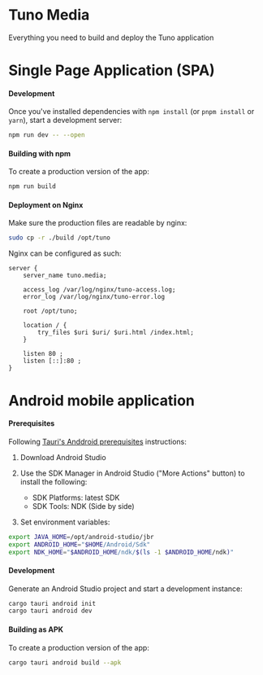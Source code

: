 # Tuno Media

Everything you need to build and deploy the Tuno application

# Single Page Application (SPA)

#### Development

Once you've installed dependencies with `npm install` (or `pnpm install` or `yarn`), start a development server:

```bash
npm run dev -- --open
```

#### Building with npm

To create a production version of the app:

```bash
npm run build
```

#### Deployment on Nginx

Make sure the production files are readable by nginx:

```bash
sudo cp -r ./build /opt/tuno
```

Nginx can be configured as such:

```
server {
    server_name tuno.media;

    access_log /var/log/nginx/tuno-access.log;
    error_log /var/log/nginx/tuno-error.log

    root /opt/tuno;

    location / {
        try_files $uri $uri/ $uri.html /index.html;
    }

    listen 80 ;
    listen [::]:80 ;
}
```

# Android mobile application

#### Prerequisites

Following [Tauri's Anddroid prerequisites](https://v2.tauri.app/start/prerequisites/#android) instructions:

1. Download Android Studio

2. Use the SDK Manager in Android Studio ("More Actions" button) to install the following:

    - SDK Platforms: latest SDK
    - SDK Tools: NDK (Side by side)

3. Set environment variables:

```bash
export JAVA_HOME=/opt/android-studio/jbr
export ANDROID_HOME="$HOME/Android/Sdk"
export NDK_HOME="$ANDROID_HOME/ndk/$(ls -1 $ANDROID_HOME/ndk)"
```

#### Development

Generate an Android Studio project and start a development instance:

```bash
cargo tauri android init
cargo tauri android dev
```

#### Building as APK

To create a production version of the app:

```bash
cargo tauri android build --apk
```
